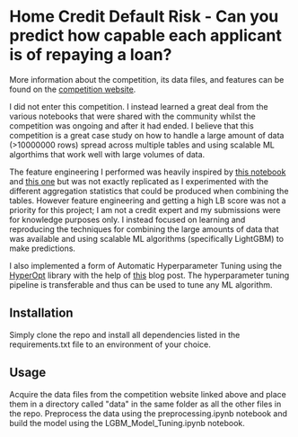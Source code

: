 # Home Credit Default Risk - Can you predict how capable each applicant is of repaying a loan?

More information about the competition, its data files, and features can be found on the [competition website](https://www.kaggle.com/c/home-credit-default-risk).

I did not enter this competition. I instead learned a great deal from the various notebooks that 
were shared with the community whilst the competition was ongoing and after it had ended. I 
believe that this competition is a great case study on how to handle a large amount of data (>10000000 rows)
spread across multiple tables and using scalable ML algorthims that work well with large volumes of data.

The feature engineering I performed was heavily inspired by [this notebook](https://www.kaggle.com/willkoehrsen/start-here-a-gentle-introduction) and 
[this one](https://www.kaggle.com/jsaguiar/lightgbm-with-simple-features) but was not exactly replicated as I experimented with the different
aggregation statistics that could be produced when combining the tables. However feature engineering and getting a high LB score was not a priority for this project; I am not a credit expert and my submissions were for knowledge purposes only.
I instead focused on learning and reproducing the techniques for combining the large amounts of data that was available
and using scalable ML algorithms (specifically LightGBM) to make predictions.

I also implemented a form of Automatic Hyperparameter Tuning using the [HyperOpt](https://github.com/hyperopt/hyperopt) library with the help of [this](https://towardsdatascience.com/an-introductory-example-of-bayesian-optimization-in-python-with-hyperopt-aae40fff4ff0) blog post. The hyperparameter tuning pipeline is transferable and thus can be used to tune any ML algorithm. 

## Installation

Simply clone the repo and install all dependencies listed in the requirements.txt file to an environment of your choice.

## Usage

Acquire the data files from the competition website linked above and place them in a directory called "data" in the same folder as all the other files in the repo. Preprocess the data using the preprocessing.ipynb notebook and build the model using the LGBM_Model_Tuning.ipynb notebook.
